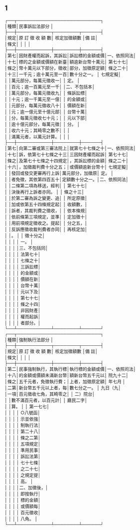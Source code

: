 1
-
┌──┬───────────────────────────┐  
│種類│民事訴訟法部分                                        │  
├──┼───────────┬────────┬──────┤  
│規定│原  訂  徵  收  額  數│  核定加徵額數  │備        註│  
│條文│                      │                │            │  
├──┼───────────┼────────┼──────┤  
│第七│因財產權而起訴，其訴訟│訴訟標的金額或價│一、依照同法│  
│十七│標的之金額或價額在新臺│額逾新台幣十萬元│    第七十七│  
│條之│幣十萬元以下部分，徵收│部分，加徵原定額│    條之二十│  
│十三│一千元；逾十萬元至一百│數十分之一。    │    七規定擬│  
│    │萬元部分，每萬元徵收一│                │    定。    │  
│    │百元；逾一百萬元至一千│                │二、不包括本│  
│    │萬元部分，每萬元徵收九│                │    條訴訟標│  
│    │十元；逾一千萬元至一億│                │    的金額或│  
│    │元部分，每萬元徵收八十│                │    價額在新│  
│    │元；逾一億元至十億元部│                │    台幣十萬│  
│    │分，每萬元徵收七十元；│                │    元以下部│  
│    │逾十億元部分，每萬元徵│                │    分。    │  
│    │收六十元；其畸零之數不│                │            │  
│    │滿萬元者，以萬元計算。│                │            │  
├──┼───────────┼────────┼──────┤  
│第七│向第二審或第三審法院上│就第七十七條之十│一、依照同法│  
│十七│訴，依第七十七條之十三│三因財產權而起訴│    第七十七│  
│條之│及第七十七條之十四規定│，其訴訟標的金額│    條之二十│  
│十六│，加徵裁判費十分之五；│或價額逾新台幣十│    七規定擬│  
│    │發回或發交更審再行上訴│萬元部分，加徵原│    定。    │  
│    │者免徵，其依第四百五十│定額數十分之一。│二、依照同法│  
│    │二條第二項為移送，經判│                │    第七十七│  
│    │決後再行上訴者亦同。  │                │    條之十三│  
│    │於第二審為訴之變更、追│                │    所定原徵│  
│    │加或依第五十四條規定起│                │    收額數，│  
│    │訴者，其裁判費之徵收，│                │    依本條規│  
│    │依前條第三項規定，並準│                │    定加徵十│  
│    │用前項規定徵收之。提起│                │    分之五，│  
│    │反訴應徵收裁判費者亦同│                │    再核定加│  
│    │。                    │                │    徵十分之│  
│    │                      │                │    一。    │  
│    │                      │                │三、不包括同│  
│    │                      │                │    法第七十│  
│    │                      │                │    七條之十│  
│    │                      │                │    三訴訟標│  
│    │                      │                │    的金額或│  
│    │                      │                │    價額在新│  
│    │                      │                │    台幣十萬│  
│    │                      │                │    元以下及│  
│    │                      │                │    第七十七│  
│    │                      │                │    條之十四│  
│    │                      │                │    非因財產│  
│    │                      │                │    權而起訴│  
│    │                      │                │    者部分。│  
└──┴───────────┴────────┴──────┘  
┌──┬───────────────────────────┐  
│種類│強制執行法部分                                        │  
├──┼───────────┬────────┬──────┤  
│規定│原  訂  徵  收  額  數│  核定加徵額數  │備        註│  
│條文│                      │                │            │  
├──┼───────────┼────────┼──────┤  
│第二│民事強制執行，其執行標│執行標的金額或價│一、依照司法│  
│十八│的金額或價額未滿新台幣│額新台幣五千元以│    院九十二│  
│條之│五千元者，免徵執行費；│上者，加徵原定額│    年七月  │  
│二第│新台幣五千元以上者，每│數七分之一。    │    九日（九│  
│一項│百元徵收七角，其畸零之│                │    二）院台│  
│    │數不滿百元者，以百元計│                │    廳民二字│  
│    │算。                  │                │    第一七七│  
│    │                      │                │    ○八號函│  
│    │                      │                │    示並依強│  
│    │                      │                │    制執行法│  
│    │                      │                │    第二十八│  
│    │                      │                │    條之二第│  
│    │                      │                │    五項規定│  
│    │                      │                │    準用民事│  
│    │                      │                │    訴訟法第│  
│    │                      │                │    七十七條│  
│    │                      │                │    之二十七│  
│    │                      │                │    之規定提│  
│    │                      │                │    高。    │  
│    │                      │                │二、加徵後，│  
│    │                      │                │    即按執行│  
│    │                      │                │    標的金額│  
│    │                      │                │    或價額每│  
│    │                      │                │    百元徵收│  
│    │                      │                │    八角。  │  
└──┴───────────┴────────┴──────┘

